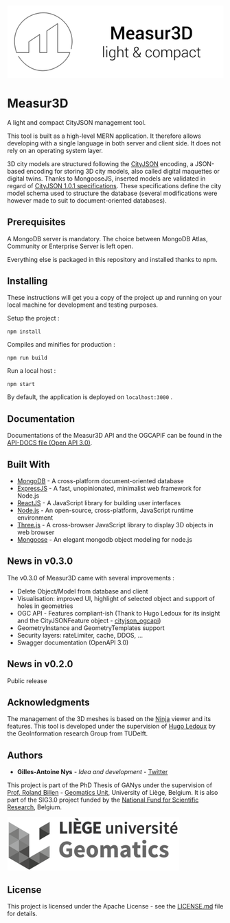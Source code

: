 ![Measur3D logo](client/src/logo_app_black.png)

# Measur3D

A light and compact CityJSON management tool.

This tool is built as a high-level MERN application. It therefore allows developing with a single language in both server and client side. It does not rely on an operating system layer.

3D city models are structured following the [CityJSON](https://www.cityjson.org/) encoding, a JSON-based encoding for storing 3D city models, also called digital maquettes or digital twins. Thanks to MongooseJS, inserted models are validated in regard of [CityJSON 1.0.1 specifications](https://www.cityjson.org/specs/1.0.1/). These specifications define the city model schema used to structure the database (several modifications were however made to suit to document-oriented databases).

## Prerequisites

A MongoDB server is mandatory. The choice between MongoDB Atlas, Community or Enterprise Server is left open.

Everything else is packaged in this repository and installed thanks to npm.

## Installing

These instructions will get you a copy of the project up and running on your local machine for development and testing purposes.

Setup the project :

```
npm install
```

Compiles and minifies for production :

```
npm run build
```

Run a local host :

```
npm start
```

By default, the application is deployed on ```localhost:3000``` .

## Documentation

Documentations of the Measur3D API and the OGCAPIF can be found in the [API-DOCS file (Open API 3.0)](https://github.com/GANys/Measur3D/blob/master/api-docs.yaml).

## Built With

* [MongoDB](https://www.mongodb.com/) - A cross-platform document-oriented database
* [ExpressJS](https://expressjs.com/) - A fast, unopinionated, minimalist web framework for Node.js
* [ReactJS](https://reactjs.org/) - A JavaScript library for building user interfaces
* [Node.js](https://nodejs.org/en/) - An open-source, cross-platform, JavaScript runtime environment
* [Three.js](https://threejs.org/) - A cross-browser JavaScript library to display 3D objects in web browser
* [Mongoose](https://mongoosejs.com/) - An elegant mongodb object modeling for node.js

## News in v0.3.0

The v0.3.0 of Measur3D came with several improvements :

* Delete Object/Model from database and client
* Visualisation: improved UI, highlight of selected object and support of holes in geometries
* OGC API - Features compliant-ish (Thank to Hugo Ledoux for its insight and the CityJSONFeature object - [cityjson_ogcapi](https://github.com/hugoledoux/cityjson_ogcapi))
* GeometryInstance and GeometryTemplates support
* Security layers: rateLimiter, cache, DDOS, ...
* Swagger documentation (OpenAPI 3.0)

## News in v0.2.0

Public release

## Acknowledgments

The management of the 3D meshes is based on the [Ninja](https://ninja.cityjson.org/) viewer and its features. This tool is developed under the supervision of [Hugo Ledoux](https://twitter.com/hugoledoux) by the GeoInformation research Group from TUDelft.

## Authors

* **Gilles-Antoine Nys** - *Idea and development* - [Twitter](https://twitter.com/ga_nys)

This project is part of the PhD Thesis of GANys under the supervision of [Prof. Roland Billen](https://twitter.com/RolandBillen) - [Geomatics Unit](http://geomatics.ulg.ac.be/home.php), University of Liège, Belgium. It is also part of the SIG3.0 project funded by the [National Fund for Scientific Research](https://www.frs-fnrs.be/en), Belgium.

![UGeom logo](client/src/logo_geomatics.png)

## License

This project is licensed under the Apache License - see the [LICENSE.md](LICENSE) file for details.
